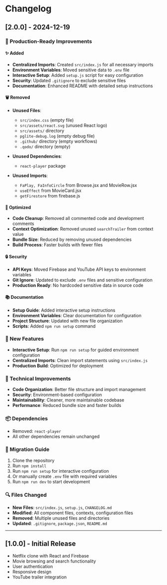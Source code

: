 # Changelog

## [2.0.0] - 2024-12-19

### 🎯 Production-Ready Improvements

#### ✨ Added
- **Centralized Imports**: Created `src/index.js` for all necessary imports
- **Environment Variables**: Moved sensitive data to `.env` file
- **Interactive Setup**: Added `setup.js` script for easy configuration
- **Security**: Updated `.gitignore` to exclude sensitive files
- **Documentation**: Enhanced README with detailed setup instructions

#### 🗑️ Removed
- **Unused Files**: 
  - `src/index.css` (empty file)
  - `src/assets/react.svg` (unused React logo)
  - `src/assets/` directory
  - `pglite-debug.log` (empty debug file)
  - `.github/` directory (empty workflows)
  - `.qodo/` directory (empty)

- **Unused Dependencies**:
  - `react-player` package

- **Unused Imports**:
  - `FaPlay, FaInfoCircle` from Browse.jsx and MovieRow.jsx
  - `useEffect` from MovieCard.jsx
  - `getFirestore` from firebase.js

#### 🔧 Optimized
- **Code Cleanup**: Removed all commented code and development comments
- **Context Optimization**: Removed unused `searchTrailer` from context value
- **Bundle Size**: Reduced by removing unused dependencies
- **Build Process**: Faster builds with fewer files

#### 🔒 Security
- **API Keys**: Moved Firebase and YouTube API keys to environment variables
- **Git Ignore**: Updated to exclude `.env` files and sensitive configuration
- **Production Ready**: No hardcoded sensitive data in source code

#### 📚 Documentation
- **Setup Guide**: Added interactive setup instructions
- **Environment Variables**: Clear documentation for configuration
- **Project Structure**: Updated with new file organization
- **Scripts**: Added `npm run setup` command

### 🚀 New Features
- **Interactive Setup**: Run `npm run setup` for guided environment configuration
- **Centralized Imports**: Clean import statements using `src/index.js`
- **Production Build**: Optimized for deployment

### 🔧 Technical Improvements
- **Code Organization**: Better file structure and import management
- **Security**: Environment-based configuration
- **Maintainability**: Cleaner, more maintainable codebase
- **Performance**: Reduced bundle size and faster builds

### 📦 Dependencies
- Removed: `react-player`
- All other dependencies remain unchanged

### 🎯 Migration Guide
1. Clone the repository
2. Run `npm install`
3. Run `npm run setup` for interactive configuration
4. Or manually create `.env` file with required variables
5. Run `npm run dev` to start development

### 🔍 Files Changed
- **New Files**: `src/index.js`, `setup.js`, `CHANGELOG.md`
- **Modified**: All component files, contexts, configuration files
- **Removed**: Multiple unused files and directories
- **Updated**: `.gitignore`, `package.json`, `README.md`

---

## [1.0.0] - Initial Release
- Netflix clone with React and Firebase
- Movie browsing and search functionality
- User authentication
- Responsive design
- YouTube trailer integration 